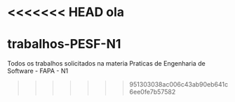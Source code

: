 <<<<<<< HEAD
ola
=======
# trabalhos-PESF-N1
Todos os trabalhos solicitados na materia Praticas de Engenharia de Software - FAPA - N1
>>>>>>> 951303038ac006c43ab90eb641c6ee0fe7b57582
